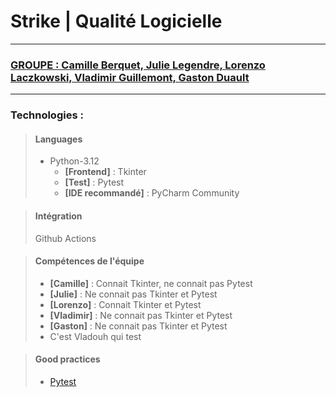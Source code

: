# Strike | Qualité Logicielle

--- 

### [GROUPE : Camille Berquet, Julie Legendre, Lorenzo Laczkowski, Vladimir Guillemont, Gaston Duault](http://github.com/J-t-enquille)

--- 

### Technologies :


> #### Languages
> - Python-3.12
>   - **[Frontend]** : Tkinter
>   - **[Test]** : Pytest
>   - **[IDE recommandé]** : PyCharm Community

> #### Intégration 
> Github Actions


> #### Compétences de l'équipe
> - **[Camille]** : Connait Tkinter, ne connait pas Pytest
> - **[Julie]** : Ne connait pas Tkinter et Pytest 
> - **[Lorenzo]** : Connait Tkinter et Pytest
> - **[Vladimir]** : Ne connait pas Tkinter et Pytest
> - **[Gaston]** : Ne connait pas Tkinter et Pytest
> - C'est Vladouh qui test

> #### Good practices
> - [Pytest](https://docs.pytest.org/en/7.1.x/explanation/goodpractices.html)